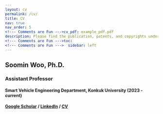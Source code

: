 ```yaml
---
layout: cv
permalink: /cv/
title: CV
nav: true
nav_order: 5
<!--- Comments are Fun --->cv_pdf: example_pdf.pdf
description: Please find the publication, patents, and copyrights under [publications](https://the-soomin-woo.github.io/publications/). 
<!--- Comments are Fun --->toc:
<!--- Comments are Fun --->  sidebar: left
---
```


## Soomin Woo, Ph.D.
### Assistant Professor
#### Smart Vehicle Engineering Department, Konkuk University (2023 - current)
#### <a href="https://scholar.google.co.kr/citations?hl=en&user=aEj75eUAAAAJ">Google Scholar</a> / <a href="http://www.linkedin.com/in/soomin-woo-3488a577">LinkedIn</a> / <a href="https://docs.google.com/document/d/1MJ-Yl2zqPIQPpNIA_KEV5RRZdb_3Iefw2lYoIEgHdsc/edit?usp=sharing">CV</a>  
